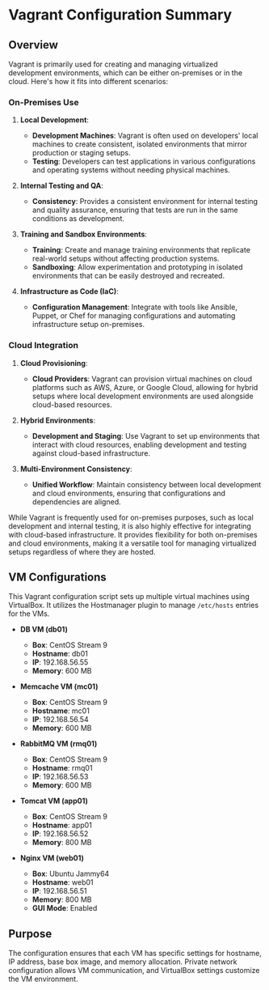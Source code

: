 # Vagrant Configuration Summary

## Overview

Vagrant is primarily used for creating and managing virtualized development environments, which can be either on-premises or in the cloud. Here's how it fits into different scenarios:

### On-Premises Use

1. **Local Development**:
   - **Development Machines**: Vagrant is often used on developers' local machines to create consistent, isolated environments that mirror production or staging setups.
   - **Testing**: Developers can test applications in various configurations and operating systems without needing physical machines.

2. **Internal Testing and QA**:
   - **Consistency**: Provides a consistent environment for internal testing and quality assurance, ensuring that tests are run in the same conditions as development.

3. **Training and Sandbox Environments**:
   - **Training**: Create and manage training environments that replicate real-world setups without affecting production systems.
   - **Sandboxing**: Allow experimentation and prototyping in isolated environments that can be easily destroyed and recreated.

4. **Infrastructure as Code (IaC)**:
   - **Configuration Management**: Integrate with tools like Ansible, Puppet, or Chef for managing configurations and automating infrastructure setup on-premises.

### Cloud Integration

1. **Cloud Provisioning**:
   - **Cloud Providers**: Vagrant can provision virtual machines on cloud platforms such as AWS, Azure, or Google Cloud, allowing for hybrid setups where local development environments are used alongside cloud-based resources.

2. **Hybrid Environments**:
   - **Development and Staging**: Use Vagrant to set up environments that interact with cloud resources, enabling development and testing against cloud-based infrastructure.

3. **Multi-Environment Consistency**:
   - **Unified Workflow**: Maintain consistency between local development and cloud environments, ensuring that configurations and dependencies are aligned.

While Vagrant is frequently used for on-premises purposes, such as local development and internal testing, it is also highly effective for integrating with cloud-based infrastructure. It provides flexibility for both on-premises and cloud environments, making it a versatile tool for managing virtualized setups regardless of where they are hosted.






## VM Configurations
This Vagrant configuration script sets up multiple virtual machines using VirtualBox. It utilizes the Hostmanager plugin to manage `/etc/hosts` entries for the VMs.

- **DB VM (db01)**
  - **Box**: CentOS Stream 9
  - **Hostname**: db01
  - **IP**: 192.168.56.55
  - **Memory**: 600 MB

- **Memcache VM (mc01)**
  - **Box**: CentOS Stream 9
  - **Hostname**: mc01
  - **IP**: 192.168.56.54
  - **Memory**: 600 MB

- **RabbitMQ VM (rmq01)**
  - **Box**: CentOS Stream 9
  - **Hostname**: rmq01
  - **IP**: 192.168.56.53
  - **Memory**: 600 MB

- **Tomcat VM (app01)**
  - **Box**: CentOS Stream 9
  - **Hostname**: app01
  - **IP**: 192.168.56.52
  - **Memory**: 800 MB

- **Nginx VM (web01)**
  - **Box**: Ubuntu Jammy64
  - **Hostname**: web01
  - **IP**: 192.168.56.51
  - **Memory**: 800 MB
  - **GUI Mode**: Enabled

## Purpose

The configuration ensures that each VM has specific settings for hostname, IP address, base box image, and memory allocation. Private network configuration allows VM communication, and VirtualBox settings customize the VM environment.
